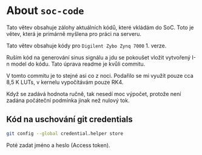 # About `soc-code`
Tato větev obsahuje zálohy aktuálních kódů, které vkládám do SoC. Toto je větev, která je primárně myšlena pro práci na serveru.

Tato větev obsahuje kódy pro `Digilent Zybo Zynq 7000` 1. verze.

Ruším kód na generování sinus signálu a jdu se pokoušet vložit vytvořený I-n model do kódu. Tato úprava readme je kvůli commitu.

V tomto commitu je to stejné asi co z noci. Podařilo se mi využít pouze cca 8,5 K LUTs, v kernelu vypočítávám pouze RK4.

Když se zadává hodnota ručně, tak nesedí moc výpočet, protože není zadána počáteční podmínka jinak než nulový tok.


## Kód na uschování git credentials
```bash
git config --global credential.helper store
```
Poté zadat jméno a heslo (Access token).
